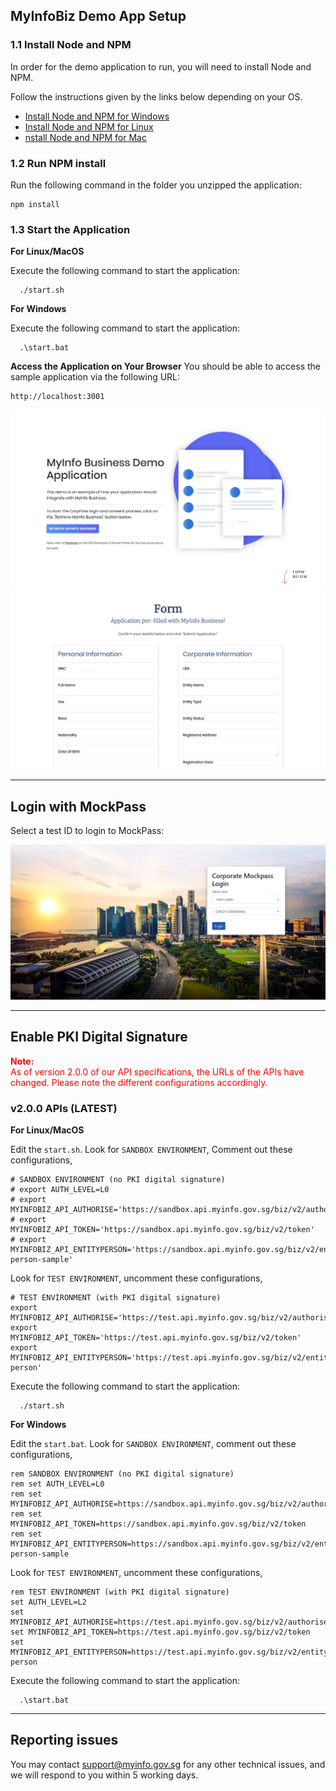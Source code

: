 ## MyInfoBiz Demo App Setup

### 1.1 Install Node and NPM

In order for the demo application to run, you will need to install Node and NPM.

Follow the instructions given by the links below depending on your OS.

- [Install Node and NPM for Windows](http://blog.teamtreehouse.com/install-node-js-npm-windows)
- [Install Node and NPM for Linux](http://blog.teamtreehouse.com/install-node-js-npm-linux)
- [nstall Node and NPM for Mac](http://blog.teamtreehouse.com/install-node-js-npm-mac)


### 1.2 Run NPM install

Run the following command in the folder you unzipped the application:
```
npm install
```

### 1.3 Start the Application

**For Linux/MacOS**

Execute the following command to start the application:
```
  ./start.sh
```


**For Windows**

Execute the following command to start the application:
```
  .\start.bat
```


**Access the Application on Your Browser**
You should be able to access the sample application via the following URL:

```
http://localhost:3001
```

![Demo Screenshot](screenshot_main.png)
![Demo Screenshot](screenshot_form.png)

---
## Login with MockPass

Select a test ID to login to MockPass:

![Demo Screenshot](mockpass.png)

---
## Enable PKI Digital Signature

<span style="color:red">
<strong>Note:</strong> <br>
As of version 2.0.0 of our API specifications, the URLs of the APIs have changed.
Please note the different configurations accordingly.
</span>


### v2.0.0 APIs (LATEST)

**For Linux/MacOS**

Edit the ``start.sh``. Look for ``SANDBOX ENVIRONMENT``, Comment out these configurations,
```
# SANDBOX ENVIRONMENT (no PKI digital signature)
# export AUTH_LEVEL=L0
# export MYINFOBIZ_API_AUTHORISE='https://sandbox.api.myinfo.gov.sg/biz/v2/authorise'
# export MYINFOBIZ_API_TOKEN='https://sandbox.api.myinfo.gov.sg/biz/v2/token'
# export MYINFOBIZ_API_ENTITYPERSON='https://sandbox.api.myinfo.gov.sg/biz/v2/entity-person-sample'

```

Look for ``TEST ENVIRONMENT``, uncomment these configurations,
```
# TEST ENVIRONMENT (with PKI digital signature)
export MYINFOBIZ_API_AUTHORISE='https://test.api.myinfo.gov.sg/biz/v2/authorise'
export MYINFOBIZ_API_TOKEN='https://test.api.myinfo.gov.sg/biz/v2/token'
export MYINFOBIZ_API_ENTITYPERSON='https://test.api.myinfo.gov.sg/biz/v2/entity-person'
```
Execute the following command to start the application:
```
  ./start.sh
```

**For Windows**

Edit the ``start.bat``. Look for ``SANDBOX ENVIRONMENT``, comment out these configurations,
```
rem SANDBOX ENVIRONMENT (no PKI digital signature)
rem set AUTH_LEVEL=L0
rem set MYINFOBIZ_API_AUTHORISE=https://sandbox.api.myinfo.gov.sg/biz/v2/authorise
rem set MYINFOBIZ_API_TOKEN=https://sandbox.api.myinfo.gov.sg/biz/v2/token
rem set MYINFOBIZ_API_ENTITYPERSON=https://sandbox.api.myinfo.gov.sg/biz/v2/entity-person-sample
```
Look for ``TEST ENVIRONMENT``, uncomment these configurations,
```
rem TEST ENVIRONMENT (with PKI digital signature)
set AUTH_LEVEL=L2
set MYINFOBIZ_API_AUTHORISE=https://test.api.myinfo.gov.sg/biz/v2/authorise
set MYINFOBIZ_API_TOKEN=https://test.api.myinfo.gov.sg/biz/v2/token
set MYINFOBIZ_API_ENTITYPERSON=https://test.api.myinfo.gov.sg/biz/v2/entity-person
```
Execute the following command to start the application:
```
  .\start.bat
```

---

## Reporting issues

You may contact [support@myinfo.gov.sg](mailto:support@myinfo.gov.sg) for any other technical issues, and we will respond to you within 5 working days.

